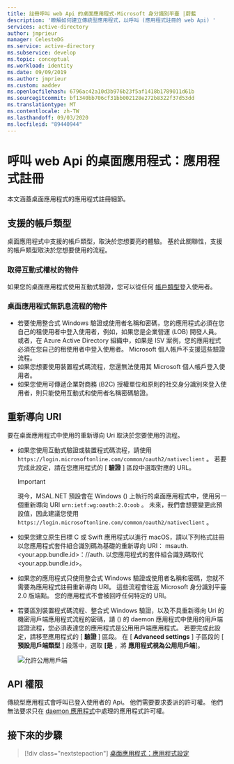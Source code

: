 ```yaml
---
title: 註冊呼叫 web Api 的桌面應用程式-Microsoft 身分識別平臺 |蔚藍
description: '瞭解如何建立傳統型應用程式，以呼叫 (應用程式註冊的 web Api) '
services: active-directory
author: jmprieur
manager: CelesteDG
ms.service: active-directory
ms.subservice: develop
ms.topic: conceptual
ms.workload: identity
ms.date: 09/09/2019
ms.author: jmprieur
ms.custom: aaddev
ms.openlocfilehash: 6796ac42a10d3b976b23f5af1418b1789011d61b
ms.sourcegitcommit: bf1340bb706cf31bb002128e272b8322f37d53dd
ms.translationtype: MT
ms.contentlocale: zh-TW
ms.lasthandoff: 09/03/2020
ms.locfileid: "89440944"
---
```

# <a name="desktop-app-that-calls-web-apis-app-registration"></a>呼叫 web Api 的桌面應用程式：應用程式註冊

本文涵蓋桌面應用程式的應用程式註冊細節。

## <a name="supported-account-types"></a>支援的帳戶類型

桌面應用程式中支援的帳戶類型，取決於您想要亮的體驗。 基於此關聯性，支援的帳戶類型取決於您想要使用的流程。

### <a name="audience-for-interactive-token-acquisition"></a>取得互動式權杖的物件

如果您的桌面應用程式使用互動式驗證，您可以從任何 [帳戶類型](quickstart-register-app.md)登入使用者。

### <a name="audience-for-desktop-app-silent-flows"></a>桌面應用程式無訊息流程的物件

- 若要使用整合式 Windows 驗證或使用者名稱和密碼，您的應用程式必須在您自己的租使用者中登入使用者，例如，如果您是企業營運 (LOB) 開發人員。 或者，在 Azure Active Directory 組織中，如果是 ISV 案例，您的應用程式必須在您自己的租使用者中登入使用者。 Microsoft 個人帳戶不支援這些驗證流程。
- 如果您想要使用裝置程式碼流程，您還無法使用其 Microsoft 個人帳戶登入使用者。
- 如果您使用可傳遞企業對商務 (B2C) 授權單位和原則的社交身分識別來登入使用者，則只能使用互動式和使用者名稱密碼驗證。

## <a name="redirect-uris"></a>重新導向 URI

要在桌面應用程式中使用的重新導向 Uri 取決於您要使用的流程。

- 如果您使用互動式驗證或裝置程式碼流程，請使用 `https://login.microsoftonline.com/common/oauth2/nativeclient` 。 若要完成此設定，請在您應用程式的 [ **驗證** ] 區段中選取對應的 URL。

  > [!IMPORTANT]
  > 現今，MSAL.NET 預設會在 Windows () 上執行的桌面應用程式中，使用另一個重新導向 URI `urn:ietf:wg:oauth:2.0:oob` 。 未來，我們會想要變更此預設值，因此建議您使用 `https://login.microsoftonline.com/common/oauth2/nativeclient` 。

- 如果您建立原生目標 C 或 Swift 應用程式以進行 macOS，請以下列格式註冊以您應用程式套件組合識別碼為基礎的重新導向 URI： msauth. <your.app.bundle.id>：//auth. 以您應用程式的套件組合識別碼取代 <your.app.bundle.id>。
- 如果您的應用程式只使用整合式 Windows 驗證或使用者名稱和密碼，您就不需要為應用程式註冊重新導向 URI。 這些流程會往返 Microsoft 身分識別平臺2.0 版端點。 您的應用程式不會被回呼任何特定的 URI。
- 若要區別裝置程式碼流程、整合式 Windows 驗證，以及不具重新導向 Uri 的機密用戶端應用程式流程的密碼，請 () 的 daemon 應用程式中使用的用戶端認證流程，您必須表達您的應用程式是公用用戶端應用程式。 若要完成此設定，請移至應用程式的 [ **驗證** ] 區段。 在 [ **Advanced settings** ] 子區段的 [ **預設用戶端類型** ] 段落中，選取 **[是** ，將 **應用程式視為公用用戶端**]。

  ![允許公用用戶端](media/scenarios/default-client-type.png)

## <a name="api-permissions"></a>API 權限

傳統型應用程式會呼叫已登入使用者的 Api。 他們需要要求委派的許可權。 他們無法要求只在 [daemon 應用程式](scenario-daemon-overview.md)中處理的應用程式許可權。

## <a name="next-steps"></a>接下來的步驟

> [!div class="nextstepaction"]
> [桌面應用程式：應用程式設定](scenario-desktop-app-configuration.md)
